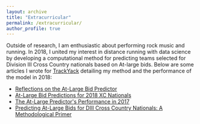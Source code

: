 ```yaml
---
layout: archive
title: "Extracurricular"
permalink: /extracurricular/
author_profile: true
---
```


Outside of research, I am enthusiastic about performing rock music and running. In 2018, I united my interest in distance running with data science by developing a computational method for predicting teams selected for Division III Cross Country nationals based on At-large bids. Below are some articles I wrote for [TrackYack]( https://trackyack.com/) detailing my method and the performance of the model in 2018:

* [Reflections on the At-Large Bid Predictor](https://trackyack.com/2018/11/14/reflections-large-bid-predictor/)
* [At-Large Bid Predictions for 2018 XC Nationals](https://trackyack.com/2018/11/10/large-bid-predictions-2018-xc-nationals/)
* [The At-Large Predictor's Performance in 2017](https://trackyack.com/2018/10/22/large-predictors-performance-2017/)
* [Predicting At-Large Bids for DIII Cross Country Nationals: A Methodological Primer](https://trackyack.com/2018/09/25/predicting-large-bids-diii-cross-country-nationals-methodological-primer/)
